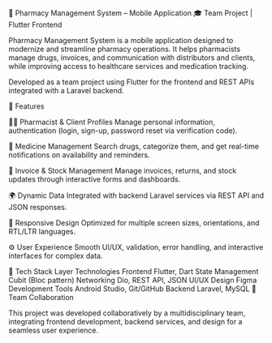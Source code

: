💊 Pharmacy Management System – Mobile Application
🎓 Team Project | Flutter Frontend

Pharmacy Management System is a mobile application designed to modernize and streamline pharmacy operations.
It helps pharmacists manage drugs, invoices, and communication with distributors and clients, while improving access to healthcare services and medication tracking.

Developed as a team project using Flutter for the frontend and REST APIs integrated with a Laravel backend.

🚀 Features

👩‍⚕️ Pharmacist & Client Profiles
Manage personal information, authentication (login, sign-up, password reset via verification code).

💊 Medicine Management
Search drugs, categorize them, and get real-time notifications on availability and reminders.

🧾 Invoice & Stock Management
Manage invoices, returns, and stock updates through interactive forms and dashboards.

🌍 Dynamic Data
Integrated with backend Laravel services via REST API and JSON responses.

📱 Responsive Design
Optimized for multiple screen sizes, orientations, and RTL/LTR languages.

⚙️ User Experience
Smooth UI/UX, validation, error handling, and interactive interfaces for complex data.

🧠 Tech Stack
Layer	Technologies
Frontend	Flutter, Dart
State Management	Cubit (Bloc pattern)
Networking	Dio, REST API, JSON
UI/UX Design	Figma
Development Tools	Android Studio, Git/GitHub
Backend	Laravel, MySQL
🤝 Team Collaboration

This project was developed collaboratively by a multidisciplinary team, integrating frontend development, backend services, and design for a seamless user experience.
